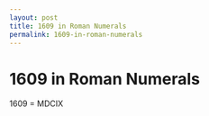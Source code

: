 ```yaml
---
layout: post
title: 1609 in Roman Numerals
permalink: 1609-in-roman-numerals
---
```


# 1609 in Roman Numerals

1609 = MDCIX
